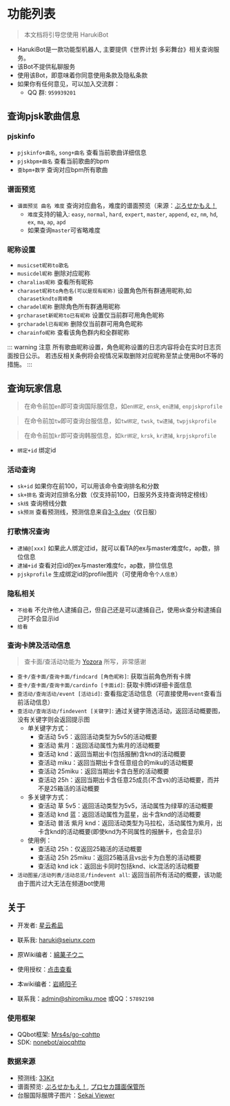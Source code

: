# 功能列表

>  本文档将引导您使用 HarukiBot
> 
- HarukiBot是一款功能型机器人, 主要提供《世界计划 多彩舞台》相关查询服务。
- 该Bot不提供私聊服务
- 使用该Bot，即意味着你同意使用条款及隐私条款
- 如果你有任何意见，可以加入交流群：
  - QQ 群: `959939201`

## 查询pjsk歌曲信息

### pjskinfo
- `pjskinfo+曲名`, `song+曲名` 查看当前歌曲详细信息
- `pjskbpm+曲名` 查看当前歌曲的bpm
- `查bpm+数字` 查询对应bpm所有歌曲

### 谱面预览
- `谱面预览 曲名 难度` 查询对应曲名，难度的谱面预览（来源：[ぷろせかもえ！](https://pjsekai.moe/)
  - `难度`支持的输入: `easy`, `normal`, `hard`, `expert`, `master`, `append`, `ez`, `nm`, `hd`, `ex`, `ma`, `ap`, `apd`
  - 如果查询`master`可省略难度

### 昵称设置

- `musicset昵称to歌名`
- `musicdel昵称` 删除对应昵称
- `charalias昵称` 查看所有昵称
- `charaset昵称to角色名(可以是现有昵称)` 设置角色所有群通用昵称,如`charasetkndto宵崎奏`
- `charadel昵称` 删除角色所有群通用昵称
- `grcharaset新昵称to已有昵称` 设置仅当前群可用角色昵称
- `grcharadel已有昵称` 删除仅当前群可用角色昵称
- `charainfo昵称` 查看该角色群内和全群昵称

::: warning 注意
所有歌曲昵称设置，角色昵称设置的日志内容将会在实时日志页面按日公示。
若违反相关条例将会视情况采取删除对应昵称至禁止使用Bot不等的措施。
:::


## 查询玩家信息

> 在命令前加`en`即可查询国际服信息，如`en绑定`, `ensk`, `en逮捕`, `enpjskprofile`

> 在命令前加`tw`即可查询台服信息，如`tw绑定`, `twsk`, `tw逮捕`, `twpjskprofile`

> 在命令前加`kr`即可查询韩服信息，如`kr绑定`, `krsk`, `kr逮捕`, `krpjskprofile`

- `绑定+id` 绑定id
### 活动查询
- `sk+id` 如果你在前100，可以用该命令查询排名和分数
- `sk+排名` 查询对应排名分数（仅支持前100，日服另外支持查询特定榜线）
- `sk线` 查询榜线分数
- `sk预测` 查看预测线，预测信息来自[3-3.dev](https://3-3.dev/)（仅日服）
### 打歌情况查询
- `逮捕@[xxx]` 如果此人绑定过id，就可以看TA的ex与master难度fc，ap数，排位信息
- `逮捕+id` 查看对应id的ex与master难度fc，ap数，排位信息
- `pjskprofile` 生成绑定id的profile图片（可使用命令`个人信息`）
### 隐私相关
- `不给看` 不允许他人逮捕自己，但自己还是可以逮捕自己，使用sk查分和逮捕自己时不会显示id
- `给看`


### 查询卡牌及活动信息
> 查卡面/查活动功能为 [Yozora](https://github.com/cYanosora) 所写，非常感谢
- `查卡/查卡面/查询卡面/findcard [角色昵称]`: 获取当前角色所有卡牌
- `查卡/查卡面/查询卡面/cardinfo [卡面id]`: 获取卡牌id详细卡面信息
- `查活动/查询活动/event [活动id]`: 查看指定活动信息（可直接使用`event`查看当前活动信息）
- `查活动/查询活动/findevent [关键字]`: 通过关键字筛选活动，返回活动概要图，没有关键字则会返回提示图
  - 单关键字方式：
    - 查活动 5v5：返回活动类型为5v5的活动概要
    - 查活动 紫月：返回活动属性为紫月的活动概要
    - 查活动 knd：返回当期出卡(包括报酬)含knd的活动概要
    - 查活动 miku：返回当期出卡含任意组合的miku的活动概要
    - 查活动 25miku：返回当期出卡含白葱的活动概要
    - 查活动 25h：返回当期出卡含任意25成员(不含vs)的活动概要，而并不是25箱活的活动概要
  - 多关键字方式：
    - 查活动 草 5v5：返回活动类型为5v5，活动属性为绿草的活动概要
    - 查活动 knd 蓝：返回活动属性为蓝星，出卡含knd的活动概要
    - 查活动 普活 紫月 knd：返回活动类型为马拉松，活动属性为紫月，出卡含knd的活动概要(即使knd为不同属性的报酬卡，也会显示)
  - 使用例：
    - 查活动 25h：仅返回25箱活的活动概要
    - 查活动 25h 25miku：返回25箱活且vs出卡为白葱的活动概要
    - 查活动 knd ick：返回出卡同时包括knd、ick混活的活动概要
- `活动图鉴/活动列表/活动总览/findevent all`: 返回当前所有活动的概要，该功能由于图片过大无法在频道bot使用

## 关于
- 开发者: [星云希凪](https://github.com/MejiroRina)
- 联系我: [haruki@seiunx.com](haruki@seiunx.com)

- 原Wiki编者：[綿菓子ウニ](https://space.bilibili.com/622551112)
- 使用授权：[点击查看](https://docs.shiromiku.moe/usage/uni发表讲话.jpg)

- 本wiki编者：[岩崎阳子](https://github.com/IwasakiYouko)
- 联系我：[admin@shiromiku.moe](admin@shiromiku.moe) 或QQ：`57892198`

### 使用框架
- QQbot框架: [Mrs4s/go-cqhttp](https://github.com/Mrs4s/go-cqhttp)
- SDK: [nonebot/aiocqhttp](https://github.com/nonebot/aiocqhttp)
### 数据来源
- 预测线: [33Kit](https://3-3.dev/)
- 谱面预览: [ぷろせかもえ！](https://pjsekai.moe/), [プロセカ譜面保管所](https://sdvx.in/prsk.html)
- 台服国际服牌子图片：[Sekai Viewer](https://sekai.best/)
